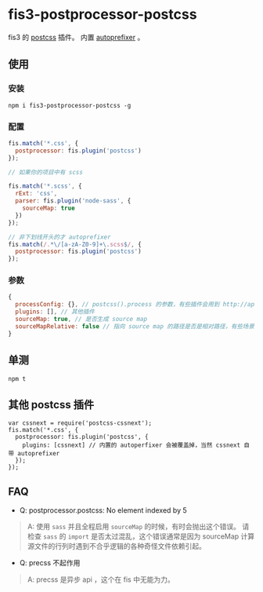 fis3-postprocessor-postcss
==========================

fis3 的 [postcss](https://github.com/postcss/postcss) 插件。
内置 [autoprefixer](https://github.com/postcss/autoprefixer) 。

## 使用
### 安装

```
npm i fis3-postprocessor-postcss -g
```

### 配置
```js
fis.match('*.css', {
  postprocessor: fis.plugin('postcss')
});

// 如果你的项目中有 scss

fis.match('*.scss', {
  rExt: 'css',
  parser: fis.plugin('node-sass', {
    sourceMap: true
  })
});

// 非下划线开头的才 autoprefixer
fis.match(/.*\/[a-zA-Z0-9]+\.scss$/, {
  postprocessor: fis.plugin('postcss')
});
```

### 参数
```js
{
  processConfig: {}, // postcss().process 的参数，有些插件会用到 http://api.postcss.org/Processor.html#process)
  plugins: [], // 其他插件
  sourceMap: true, // 是否生成 source map
  sourceMapRelative: false // 指向 source map 的路径是否是相对路径，有些场景很有用
}
```

## 单测
```
npm t
```

## 其他 postcss 插件

```
var cssnext = require('postcss-cssnext');
fis.match('*.css', {
  postprocessor: fis.plugin('postcss', {
    plugins: [cssnext] // 内置的 autoperfixer 会被覆盖掉，当然 cssnext 自带 autoprefixer
  });
});
```

## FAQ
* Q: postprocessor.postcss: No element indexed by 5
>A: 使用 `sass` 并且全程启用 `sourceMap` 的时候，有时会抛出这个错误。
>请检查 `sass` 的 `import` 是否太过混乱，这个错误通常是因为 sourceMap 计算源文件的行列时遇到不合乎逻辑的各种奇怪文件依赖引起。

* Q: precss 不起作用

>A: precss 是异步 api ，这个在 fis 中无能为力。
